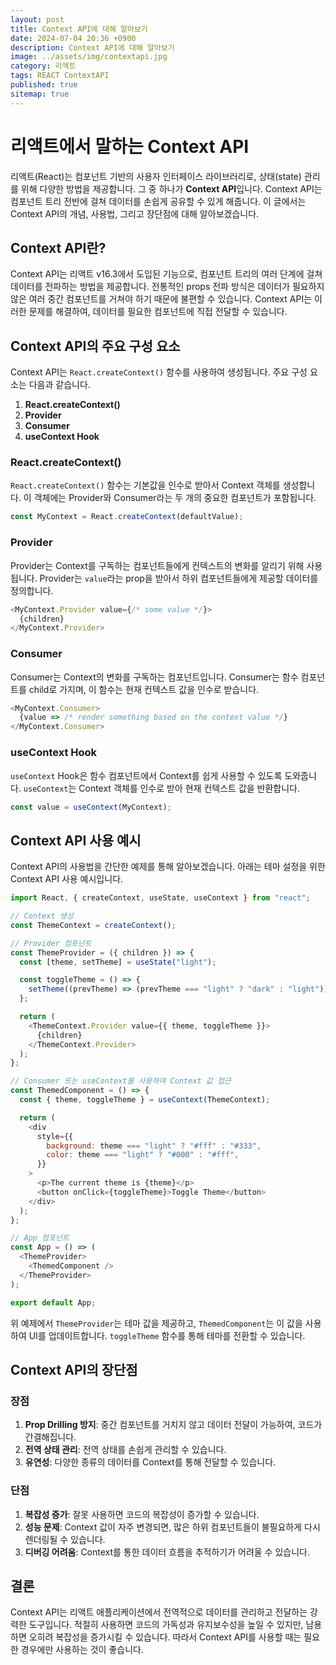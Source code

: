```yaml
---
layout: post
title: Context API에 대해 알아보기
date: 2024-07-04 20:36 +0900
description: Context API에 대해 알아보기
image: ../assets/img/contextapi.jpg
category: 리액트
tags: REACT ContextAPI
published: true
sitemap: true
---
```


# 리액트에서 말하는 Context API

리액트(React)는 컴포넌트 기반의 사용자 인터페이스 라이브러리로, 상태(state) 관리를 위해 다양한 방법을 제공합니다. 그 중 하나가 **Context API**입니다. Context API는 컴포넌트 트리 전반에 걸쳐 데이터를 손쉽게 공유할 수 있게 해줍니다. 이 글에서는 Context API의 개념, 사용법, 그리고 장단점에 대해 알아보겠습니다.

## Context API란?

Context API는 리액트 v16.3에서 도입된 기능으로, 컴포넌트 트리의 여러 단계에 걸쳐 데이터를 전파하는 방법을 제공합니다. 전통적인 props 전파 방식은 데이터가 필요하지 않은 여러 중간 컴포넌트를 거쳐야 하기 때문에 불편할 수 있습니다. Context API는 이러한 문제를 해결하여, 데이터를 필요한 컴포넌트에 직접 전달할 수 있습니다.

## Context API의 주요 구성 요소

Context API는 `React.createContext()` 함수를 사용하여 생성됩니다. 주요 구성 요소는 다음과 같습니다.

1. **React.createContext()**
2. **Provider**
3. **Consumer**
4. **useContext Hook**

### React.createContext()

`React.createContext()` 함수는 기본값을 인수로 받아서 Context 객체를 생성합니다. 이 객체에는 Provider와 Consumer라는 두 개의 중요한 컴포넌트가 포함됩니다.

```javascript
const MyContext = React.createContext(defaultValue);
```

### Provider

Provider는 Context를 구독하는 컴포넌트들에게 컨텍스트의 변화를 알리기 위해 사용됩니다. Provider는 `value`라는 prop을 받아서 하위 컴포넌트들에게 제공할 데이터를 정의합니다.

```javascript
<MyContext.Provider value={/* some value */}>
  {children}
</MyContext.Provider>
```

### Consumer

Consumer는 Context의 변화를 구독하는 컴포넌트입니다. Consumer는 함수 컴포넌트를 child로 가지며, 이 함수는 현재 컨텍스트 값을 인수로 받습니다.

```javascript
<MyContext.Consumer>
  {value => /* render something based on the context value */}
</MyContext.Consumer>
```

### useContext Hook

`useContext` Hook은 함수 컴포넌트에서 Context를 쉽게 사용할 수 있도록 도와줍니다. `useContext`는 Context 객체를 인수로 받아 현재 컨텍스트 값을 반환합니다.

```javascript
const value = useContext(MyContext);
```

## Context API 사용 예시

Context API의 사용법을 간단한 예제를 통해 알아보겠습니다. 아래는 테마 설정을 위한 Context API 사용 예시입니다.

```javascript
import React, { createContext, useState, useContext } from "react";

// Context 생성
const ThemeContext = createContext();

// Provider 컴포넌트
const ThemeProvider = ({ children }) => {
  const [theme, setTheme] = useState("light");

  const toggleTheme = () => {
    setTheme((prevTheme) => (prevTheme === "light" ? "dark" : "light"));
  };

  return (
    <ThemeContext.Provider value={{ theme, toggleTheme }}>
      {children}
    </ThemeContext.Provider>
  );
};

// Consumer 또는 useContext를 사용하여 Context 값 접근
const ThemedComponent = () => {
  const { theme, toggleTheme } = useContext(ThemeContext);

  return (
    <div
      style={{
        background: theme === "light" ? "#fff" : "#333",
        color: theme === "light" ? "#000" : "#fff",
      }}
    >
      <p>The current theme is {theme}</p>
      <button onClick={toggleTheme}>Toggle Theme</button>
    </div>
  );
};

// App 컴포넌트
const App = () => (
  <ThemeProvider>
    <ThemedComponent />
  </ThemeProvider>
);

export default App;
```

위 예제에서 `ThemeProvider`는 테마 값을 제공하고, `ThemedComponent`는 이 값을 사용하여 UI를 업데이트합니다. `toggleTheme` 함수를 통해 테마를 전환할 수 있습니다.

## Context API의 장단점

### 장점

1. **Prop Drilling 방지**: 중간 컴포넌트를 거치지 않고 데이터 전달이 가능하여, 코드가 간결해집니다.
2. **전역 상태 관리**: 전역 상태를 손쉽게 관리할 수 있습니다.
3. **유연성**: 다양한 종류의 데이터를 Context를 통해 전달할 수 있습니다.

### 단점

1. **복잡성 증가**: 잘못 사용하면 코드의 복잡성이 증가할 수 있습니다.
2. **성능 문제**: Context 값이 자주 변경되면, 많은 하위 컴포넌트들이 불필요하게 다시 렌더링될 수 있습니다.
3. **디버깅 어려움**: Context를 통한 데이터 흐름을 추적하기가 어려울 수 있습니다.

## 결론

Context API는 리액트 애플리케이션에서 전역적으로 데이터를 관리하고 전달하는 강력한 도구입니다. 적절히 사용하면 코드의 가독성과 유지보수성을 높일 수 있지만, 남용하면 오히려 복잡성을 증가시킬 수 있습니다. 따라서 Context API를 사용할 때는 필요한 경우에만 사용하는 것이 좋습니다.
